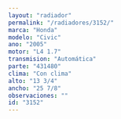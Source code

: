 ```yaml
---
layout: "radiador"
permalink: "/radiadores/3152/"
marca: "Honda"
modelo: "Civic"
ano: "2005"
motor: "L4 1.7"
transmision: "Automática"
parte: "431480"
clima: "Con clima"
alto: "13 3/4"
ancho: "25 7/8"
observaciones: ""
id: "3152"
---
```


